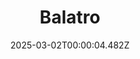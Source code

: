 ---
title: "Balatro"
id: 2379780
date: 2025-03-02T00:00:04.482Z
link: games/steam/recent/balatro
image: http://media.steampowered.com/steamcommunity/public/images/apps/2379780/b6018068070ab0e23561694c11f7950dd6f4c752.jpg
playtime_2weeks: 962
playtime_forever: 7307
playtime_windows_forever: 0
playtime_mac_forever: 192
playtime_linux_forever: 7115
playtime_deck_forever: 7115
---